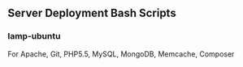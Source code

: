 ## Server Deployment Bash Scripts

### lamp-ubuntu

For Apache, Git, PHP5.5, MySQL, MongoDB, Memcache, Composer